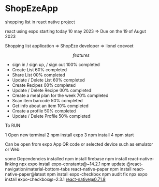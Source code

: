 # ShopEzeApp
shopping list in react native project

react using expo starting today 10 may 2023 => Due on the 19 of Augut 2023

Shopping list application => ShopEze    developer => lionel coevoet 

$$ features $$ 
- sign in  / sign up, / sign out        100% completed
- Create List                           60% completed
- Share List                            00% completed
- Update / Delete List                  60% completed
- Create Recipes                        00% completed
- Update / Delete Recipe                00% completed
- Create a meal plan for the week       70% completed 
- Scan item barcode                     50% completed
- Get info about an item                10% completed
- Create a profile                      50% completed
- Update / Delete Profile               50% completed



To RUN 

1 Open new terminal 
2 npm install expo
3 npm install
4 npm start

Can be open from expo App QR code or selected device such as emulator or Web 


some Dependencies installed 
npm install firebase
npm install react-native-linking
npx expo install expo-constants@~14.2.1
npm update @react-navigation/material-bottom-tabs react-native-paper
npm install react-native-paper@latest
npm install expo-checkbox
npm audit fix
npx expo install expo-checkbox@~2.3.1 react-native@0.71.8
